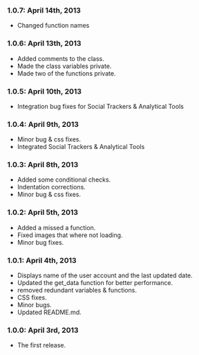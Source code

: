 ### 1.0.7: April 14th, 2013
* Changed function names

### 1.0.6: April 13th, 2013
* Added comments to the class.
* Made the class variables private.
* Made two of the functions private.

### 1.0.5: April 10th, 2013
* Integration bug fixes for Social Trackers & Analytical Tools

### 1.0.4: April 9th, 2013
* Minor bug & css fixes.
* Integrated Social Trackers & Analytical Tools

### 1.0.3: April 8th, 2013
* Added some conditional checks.
* Indentation corrections.
* Minor bug & css fixes.

### 1.0.2: April 5th, 2013
* Added a missed a function.
* Fixed images that where not loading.
* Minor bug fixes.

### 1.0.1: April 4th, 2013
* Displays name of the user account and the last updated date.
* Updated the get_data function for better performance.
* removed redundant variables & functions.
* CSS fixes.
* Minor bugs.
* Updated README.md.

### 1.0.0: April 3rd, 2013
* The first release.
